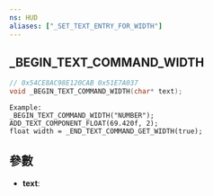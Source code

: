 ```yaml
---
ns: HUD
aliases: ["_SET_TEXT_ENTRY_FOR_WIDTH"]
---
```

## _BEGIN_TEXT_COMMAND_WIDTH

```c
// 0x54CE8AC98E120CAB 0x51E7A037
void _BEGIN_TEXT_COMMAND_WIDTH(char* text);
```

```
Example:  
_BEGIN_TEXT_COMMAND_WIDTH("NUMBER");  
ADD_TEXT_COMPONENT_FLOAT(69.420f, 2);  
float width = _END_TEXT_COMMAND_GET_WIDTH(true);  
```

## 參數
* **text**: 

